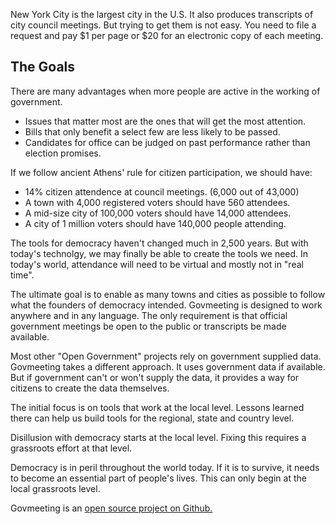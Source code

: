 New York City is the largest city in the U.S. It also produces transcripts of city council meetings. But trying to get them is not easy.
You need to file a request and pay $1 per page or $20 for an electronic copy of each meeting.

## The Goals

There are many advantages when more people are active in the working of government.

- Issues that matter most are the ones that will get the most attention.
- Bills that only benefit a select few are less likely to be passed.
- Candidates for office can be judged on past performance rather than election promises.

If we follow ancient Athens' rule for citizen participation, we should have:

- 14% citizen attendence at council meetings. (6,000 out of 43,000)
- A town with 4,000 registered voters should have 560 attendees.
- A mid-size city of 100,000 voters should have 14,000 attendees.
- A city of 1 million voters should have 140,000 people attending.

The tools for democracy haven't changed much in 2,500 years. But with today's technolgy, we may finally be able to create the tools we need.
In today's world, attendance will need to be virtual and mostly not in "real time".

The ultimate goal is to enable as many towns and cities as possible to follow what the founders of democracy intended.
Govmeeting is designed to work anywhere and in any language.
The only requirement is that official government meetings be open to the public or transcripts be made available.

Most other "Open Government" projects rely on government supplied data. Govmeeting takes a different approach.
It uses government data if available. But if government can't or won't supply the data, it provides a way for citizens to create the data themselves.

The initial focus is on tools that work at the local level. Lessons learned there can help us build tools for the regional, state and country level.

Disillusion with democracy starts at the local level. Fixing this requires a grassroots effort at that level.

Democracy is in peril throughout the world today. If it is to survive, it needs to become an essential part of people's lives. This can only begin at the local grassroots level.

Govmeeting is an <a href="https://github.com/govmeeting/govmeeting"> open source project on Github. </a>
